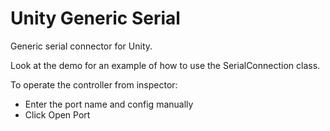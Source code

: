 # Unity Generic Serial

Generic serial connector for Unity.

Look at the demo for an example of how to use the SerialConnection class.

To operate the controller from inspector: 
- Enter the port name and config manually
- Click Open Port